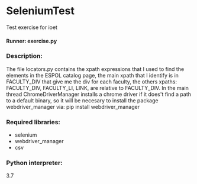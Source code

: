 # SeleniumTest
Test exercise for ioet

#### Runner: exercise.py

### Description:
The file locators.py contains the xpath expressions that I used to find the elements in the ESPOL catalog page, the main xpath that I identify is in FACULTY_DIV that give me the div for each faculty, the others xpaths: FACULTY_DIV, FACULTY_LI, LINK, are relative to FACULTY_DIV.
In the main thread ChromeDriverManager installs a chrome driver if it does't find a path to a default binary, so it will be necesary to install the package webdriver_manager via:
    pip install webdriver_manager
    
### Required libraries:
- selenium
- webdriver_manager
- csv

### Python interpreter:
  3.7
